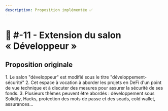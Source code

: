 ```yaml
---
description: Proposition implémentée ✅
---
```


# 📜 #-11 - Extension du salon « Développeur »

## Proposition originale

1\. Le salon "développeur" est modifié sous le titre "développement-sécurité" 2. Cet espace à vocation à aborder les projets en DeFi d'un point de vue technique et à discuter des mesures pour assurer la sécurité de ses fonds. 3. Plusieurs thèmes peuvent être abordés : développement sous Solidity, Hacks, protection des mots de passe et des seads, cold wallet, assurances...
